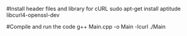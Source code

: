 #Install header files and library for cURL
sudo apt-get install aptitude libcurl4-openssl-dev

#Compile and run the code
g++ Main.cpp -o Main -lcurl
./Main